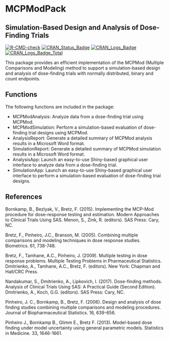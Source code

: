 # MCPModPack 
## Simulation-Based Design and Analysis of Dose-Finding Trials


<!-- badges: start -->
[![R-CMD-check](https://github.com/medianainc/MCPModPack/workflows/R-CMD-check/badge.svg?branch=master)](https://github.com/medianainc/MCPModPack/actions)
[![CRAN\_Status\_Badge](http://www.r-pkg.org/badges/version/MCPModPack)](https://cran.r-project.org/package=MCPModPack)
[![CRAN\_Logs\_Badge](http://cranlogs.r-pkg.org/badges/MCPModPack)](https://cran.r-project.org/package=MCPModPack)
[![CRAN\_Logs\_Badge\_Total](http://cranlogs.r-pkg.org/badges/grand-total/MCPModPack)](https://cran.r-project.org/package=MCPModPack)
<!-- badges: end -->

This package provides an efficient implementation of the MCPMod (Multiple Comparisons and Modeling) method to support a simulation-based design and analysis of dose-finding trials with normally distributed, binary and count endpoints.

## Functions

The following functions are included in the package:

* MCPModAnalysis: Analyze data from a dose-finding trial using MCPMod. 
* MCPModSimulation: Perform a simulation-based evaluation of dose-finding trial designs using MCPMod. 
* AnalysisReport: Generate a detailed summary of MCPMod analysis results in a Microsoft Word format.
* SimulationReport: Generate a detailed summary of MCPMod simulation results in a Microsoft Word format.
* AnalysisApp: Launch an easy-to-use Shiny-based graphical user interface to analyze data from a dose-finding trial.
* SimulationApp: Launch an easy-to-use Shiny-based graphical user interface to perform a simulation-based evaluation of dose-finding trial designs.

## References

Bornkamp, B., Bezlyak, V., Bretz, F. (2015). Implementing the MCP-Mod procedure for dose-response testing and estimation. Modern Approaches to Clinical Trials Using SAS.  Menon, S., Zink, R. (editors). SAS Press: Cary, NC.

Bretz, F., Pinheiro, J.C.,  Branson, M. (2005). Combining multiple comparisons and modeling techniques in dose response studies. Biometrics. 61, 738-748.

Bretz, F., Tamhane, A.C., Pinheiro, J. (2009). Multiple testing in dose response problems. Multiple Testing Problems in Pharmaceutical Statistics. Dmitrienko, A., Tamhane, A.C., Bretz, F. (editors). New York: Chapman and Hall/CRC Press.

Nandakumar, S., Dmitrienko, A., Lipkovich, I. (2017). Dose-finding methods. Analysis of Clinical Trials Using SAS: A Practical Guide (Second Edition). Dmitrienko, A., Koch, G.G. (editors). SAS Press: Cary, NC.

Pinheiro, J. C., Bornkamp, B., Bretz, F. (2006). Design and analysis of dose finding studies combining multiple comparisons and modeling procedures. Journal of Biopharmaceutical Statistics. 16, 639-656.

Pinheiro J., Bornkamp B., Glimm E., Bretz F. (2013). Model-based dose finding under model uncertainty using general parametric models. Statistics in Medicine. 33, 1646-1661.